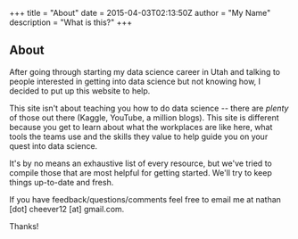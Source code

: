 +++
title = "About"
date = 2015-04-03T02:13:50Z
author = "My Name"
description = "What is this?"
+++

## About

After going through starting my data science career in Utah and talking to people interested in getting into data science but not knowing how, I decided to put up this website to help.

This site isn't about teaching you how to do data science -- there are *plenty* of those out there (Kaggle, YouTube, a million blogs). This site is different because you get to learn about what the workplaces are like here, what tools the teams use and the skills they value to help guide you on your quest into data science.

It's by no means an exhaustive list of every resource, but we've tried to compile those that are most helpful for getting started. We'll try to keep things up-to-date and fresh.

If you have feedback/questions/comments feel free to email me at nathan [dot] cheever12 [at] gmail.com.

Thanks!

<!-- ## School

Sed quis pulvinar nisi, sed dapibus lacus. Mauris tempus ex ut ipsum facilisis interdum. Integer feugiat urna sed feugiat tempor. Quisque dictum vestibulum feugiat. Nunc nec est volutpat lorem imperdiet egestas sit amet ut orci. Aliquam venenatis neque ipsum, a placerat lectus cursus at. Donec pellentesque tellus hendrerit faucibus posuere. Etiam gravida consequat lectus, volutpat consectetur velit convallis nec. Praesent sagittis luctus dignissim. -->
